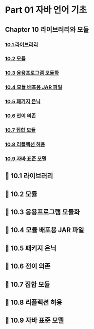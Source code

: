# Part 01 자바 언어 기초
## Chapter 10 라이브러리와 모듈
### [10.1 라이브러리](#-101-라이브러리)
### [10.2 모듈](#-102-모듈)
### [10.3 응용프로그램 모듈화](#-103-응용프로그램-모듈화)
### [10.4 모듈 배포용 JAR 파일](#-104-모듈-배포용-JAR-파일)
### [10.5 패키지 은닉](#-105-패키지-은닉)
### [10.6 전이 의존](#-106-전이-의존)
### [10.7 집합 모듈](#-107-집합-모듈)
### [10.8 리플렉션 허용](#-108-리플렉션-허용)
### [10.9 자바 표준 모델](#-109-자바-표준-모델)

## 🔖 10.1 라이브러리


## 🔖 10.2 모듈


## 🔖 10.3 응용프로그램 모듈화


## 🔖 10.4 모듈 배포용 JAR 파일


## 🔖 10.5 패키지 은닉


## 🔖 10.6 전이 의존


## 🔖 10.7 집합 모듈


## 🔖 10.8 리플렉션 허용


## 🔖 10.9 자바 표준 모델
